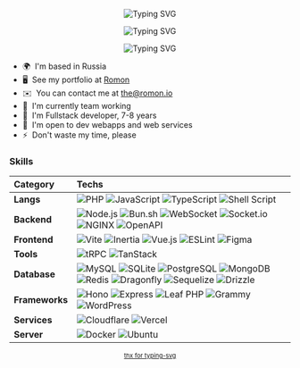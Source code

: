 <p align="center">
  <img src="https://readme-typing-svg.demolab.com?font=JetBrains+Mono&weight=900&size=21&duration=1&color=00B0F7&center=true&vCenter=true&repeat=false&width=435&height=20&lines=Roman+A." alt="Typing SVG" />
</p>
<p align="center">
  <img src="https://readme-typing-svg.demolab.com?font=JetBrains+Mono&weight=300&size=21&duration=3000&pause=500&color=00B0F7&center=true&vCenter=true&width=435&height=20&lines=fullstack+developer;ui%2Fux+designer;backend+builder" alt="Typing SVG" />
</p>
<p align="center">
<img src="https://readme-typing-svg.demolab.com?font=JetBrains+Mono&weight=900&size=16&duration=1&color=00F789&center=true&vCenter=true&repeat=false&width=435&height=20&lines=fn+me()+return+'github.com%2Fphederal'" alt="Typing SVG" />
</p>

* 🌍  I'm based in Russia
* 🖥️  See my portfolio at [Romon](https://romon.io)
* ✉️  You can contact me at [the@romon.io](mailto:the@romon.io)
* 🚀  I'm currently team working
* 🧠  I'm Fullstack developer, 7-8 years
* 🤝  I'm open to dev webapps and web services
* ⚡  Don't waste my time, please

### Skills

| Category | Techs |
| :--- | :--- |
| **Langs**  | ![PHP](https://img.shields.io/badge/php-%23777BB4.svg?style=for-the-badge&logo=php&logoColor=white) ![JavaScript](https://img.shields.io/badge/js-%23F7DF1E.svg?style=for-the-badge&logo=javascript&logoColor=%23323330) ![TypeScript](https://img.shields.io/badge/ts-%23007ACC.svg?style=for-the-badge&logo=typescript&logoColor=white) ![Shell Script](https://img.shields.io/badge/sh-%23121011.svg?style=for-the-badge&logo=gnu-bash&logoColor=white) |
| **Backend** | ![Node.js](https://img.shields.io/badge/node.js-%23339933.svg?style=for-the-badge&logo=node.js&logoColor=white) ![Bun.sh](https://img.shields.io/badge/bun.sh-%23000000.svg?style=for-the-badge&logo=bun&logoColor=white) ![WebSocket](https://img.shields.io/badge/websocket-%2300B4AB.svg?style=for-the-badge&logo=websocket&logoColor=white) ![Socket.io](https://img.shields.io/badge/socket.io-%23010101.svg?style=for-the-badge&logo=socket.io&logoColor=white) ![NGINX](https://img.shields.io/badge/nginx-%23009639.svg?style=for-the-badge&logo=nginx&logoColor=white) ![OpenAPI](https://img.shields.io/badge/openapi-%236BA539.svg?style=for-the-badge&logo=openapi-initiative&logoColor=white) |
| **Frontend** | ![Vite](https://img.shields.io/badge/vite-%23646CFF.svg?style=for-the-badge&logo=vite&logoColor=white) ![Inertia](https://img.shields.io/badge/inertia-%239B7EED.svg?style=for-the-badge&logo=inertia&logoColor=white) ![Vue.js](https://img.shields.io/badge/vue.js-%234FC08D.svg?style=for-the-badge&logo=vue.js&logoColor=white) ![ESLint](https://img.shields.io/badge/eslint-%234B32C3.svg?style=for-the-badge&logo=eslint&logoColor=white) ![Figma](https://img.shields.io/badge/figma-%23ffffff.svg?style=for-the-badge&logo=figma&logoColor=%23000000) |
| **Tools** | ![tRPC](https://img.shields.io/badge/tRPC-%2320232A.svg?style=for-the-badge&logo=trpc&logoColor=white) ![TanStack](https://img.shields.io/badge/tanstack-%23FF4154.svg?style=for-the-badge&logo=tanstack&logoColor=white) |
| **Database** | ![MySQL](https://img.shields.io/badge/mysql-%234479A1.svg?style=for-the-badge&logo=mysql&logoColor=white) ![SQLite](https://img.shields.io/badge/sqlite-%23003B57.svg?style=for-the-badge&logo=sqlite&logoColor=white) ![PostgreSQL](https://img.shields.io/badge/postgresql-%23336791.svg?style=for-the-badge&logo=postgresql&logoColor=white) ![MongoDB](https://img.shields.io/badge/mongodb-%2347A248.svg?style=for-the-badge&logo=mongodb&logoColor=white) ![Redis](https://img.shields.io/badge/redis-%23DC382D.svg?style=for-the-badge&logo=redis&logoColor=white) ![Dragonfly](https://img.shields.io/badge/dragonfly-%23FFFFFF.svg?style=for-the-badge&logo=dragonfly&logoColor=white) ![Sequelize](https://img.shields.io/badge/sequelize-%2352B0E7.svg?style=for-the-badge&logo=sequelize&logoColor=white) ![Drizzle](https://img.shields.io/badge/drizzle-%23000000.svg?style=for-the-badge&logo=drizzle&logoColor=white) |
| **Frameworks** | ![Hono](https://img.shields.io/badge/hono-%23FF6347.svg?style=for-the-badge&logo=hono&logoColor=white) ![Express](https://img.shields.io/badge/express-%230C0C0C.svg?style=for-the-badge&logo=express&logoColor=white) ![Leaf PHP](https://img.shields.io/badge/leaf-%236DB33F.svg?style=for-the-badge&logo=php&logoColor=white) ![Grammy](https://img.shields.io/badge/grammy-%231A1A1A.svg?style=for-the-badge&logo=telegram&logoColor=white) ![WordPress](https://img.shields.io/badge/wordpress-%2321759B.svg?style=for-the-badge&logo=wordpress&logoColor=white) |
| **Services** | ![Cloudflare](https://img.shields.io/badge/cloudflare-%23F38020.svg?style=for-the-badge&logo=cloudflare&logoColor=white) ![Vercel](https://img.shields.io/badge/vercel-%23000000.svg?style=for-the-badge&logo=vercel&logoColor=white) |
| **Server** | ![Docker](https://img.shields.io/badge/docker-%232496ED.svg?style=for-the-badge&logo=docker&logoColor=white) ![Ubuntu](https://img.shields.io/badge/ubuntu-%23E95420.svg?style=for-the-badge&logo=ubuntu&logoColor=white) |

<p align="center">
<!-- Typing SVG by DenverCoder1 - https://github.com/DenverCoder1/readme-typing-svg -->
<a style="font-size:11px;" href="https://git.io/typing-svg">thx for typing-svg</a>
</p>
